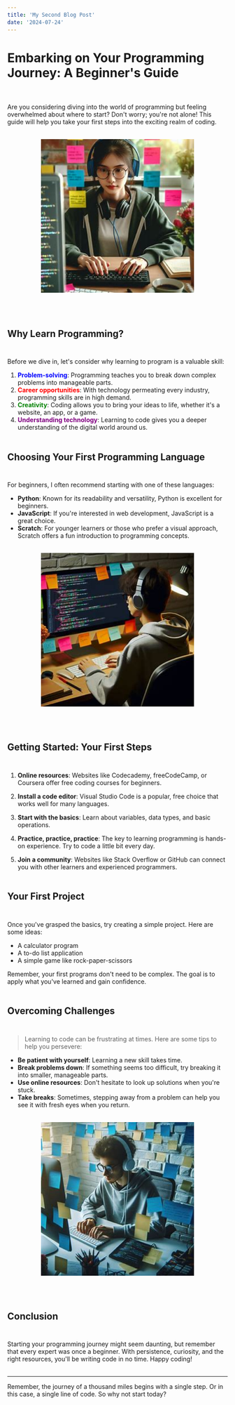 ```yaml
---
title: 'My Second Blog Post'
date: '2024-07-24'
---
```


# Embarking on Your Programming Journey: A Beginner's Guide <br><br>

Are you considering diving into the world of programming but feeling overwhelmed about where to start? Don't worry; you're not alone! This guide will help you take your first steps into the exciting realm of coding. <br><br>

<p align="center">
  <img src="https://github.com/gines18/my-tailwind-project/blob/main/public/blog-img.jpeg?raw=true/" width="350" title="hover text">
</p> <br><br>

## Why Learn Programming? <br><br>

Before we dive in, let's consider why learning to program is a valuable skill:

1. **<font color="blue">Problem-solving</font>**: Programming teaches you to break down complex problems into manageable parts.
2. **<font color="red">Career opportunities</font>**: With technology permeating every industry, programming skills are in high demand.
3. **<font color="green">Creativity</font>**: Coding allows you to bring your ideas to life, whether it's a website, an app, or a game.
4. **<font color="purple">Understanding technology</font>**: Learning to code gives you a deeper understanding of the digital world around us. <br><br>

## Choosing Your First Programming Language <br><br>

For beginners, I often recommend starting with one of these languages:

- **Python**: Known for its readability and versatility, Python is excellent for beginners.
- **JavaScript**: If you're interested in web development, JavaScript is a great choice.
- **Scratch**: For younger learners or those who prefer a visual approach, Scratch offers a fun introduction to programming concepts. <br><br>

<p align="center">
  <img src="https://github.com/gines18/my-tailwind-project/blob/main/public/coding22.jpeg?raw=true/" width="350" title="hover text">
</p> <br><br>

## Getting Started: Your First Steps <br><br> 

1. **Online resources**: Websites like Codecademy, freeCodeCamp, or Coursera offer free coding courses for beginners.

2. **Install a code editor**: Visual Studio Code is a popular, free choice that works well for many languages.

3. **Start with the basics**: Learn about variables, data types, and basic operations.

4. **Practice, practice, practice**: The key to learning programming is hands-on experience. Try to code a little bit every day.

5. **Join a community**: Websites like Stack Overflow or GitHub can connect you with other learners and experienced programmers.<br><br>

## Your First Project<br><br>

Once you've grasped the basics, try creating a simple project. Here are some ideas:

- A calculator program
- A to-do list application
- A simple game like rock-paper-scissors

Remember, your first programs don't need to be complex. The goal is to apply what you've learned and gain confidence. <br><br>

## Overcoming Challenges <br><br>

> Learning to code can be frustrating at times. Here are some tips to help you persevere:

- **Be patient with yourself**: Learning a new skill takes time.
- **Break problems down**: If something seems too difficult, try breaking it into smaller, manageable parts.
- **Use online resources**: Don't hesitate to look up solutions when you're stuck.
- **Take breaks**: Sometimes, stepping away from a problem can help you see it with fresh eyes when you return. <br><br>

<p align="center">
  <img src="https://github.com/gines18/my-tailwind-project/blob/main/public/coding2.jpeg?raw=true/" width="350" title="hover text">
</p> <br><br>

## Conclusion <br><br>

Starting your programming journey might seem daunting, but remember that every expert was once a beginner. With persistence, curiosity, and the right resources, you'll be writing code in no time. Happy coding! <br><br>

---

Remember, the journey of a thousand miles begins with a single step. Or in this case, a single line of code. So why not start today? 
<br><br>
<br><br>
